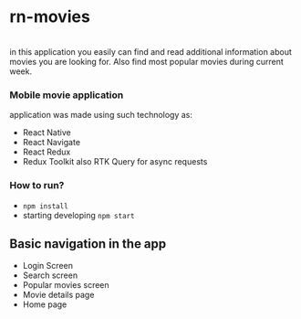 # rn-movies
<br/>
in this application you easily can find and read additional information about movies you are looking for. 
Also find most popular movies during current week.

### Mobile movie application 
application was made using such technology as: 
- React Native 
- React Navigate 
- React Redux
- Redux Toolkit also RTK Query for async requests

### How to run? 
-  <code>npm install</code>
- starting developing <code>npm start</code>



## Basic navigation in the app
- Login Screen
- Search screen
- Popular movies screen
- Movie details page
- Home page
